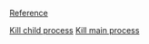 [Reference](https://sebhastian.com/how-to-stop-node-server/)

[Kill child process](https://github.com/quanhieu/kill-child-process)
[Kill main process](https://github.com/quanhieu/kill-child-process/tree/http)
